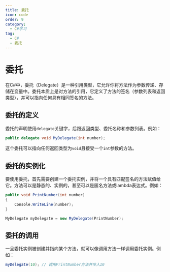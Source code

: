 ```yaml
---
title: 委托
icon: code
order: 9
category:
  - C#学习
tag:
  - C#
  - 委托
---
```


# 委托

在C#中，委托（Delegate）是一种引用类型，它允许你将方法作为参数传递、存储在变量中。委托本质上是对方法的引用，它定义了方法的签名（参数列表和返回类型），并可以指向任何具有相同签名的方法。

## 委托的定义

委托的声明使用`delegate`关键字，后跟返回类型、委托名称和参数列表。例如：

```csharp
public delegate void MyDelegate(int number);
```

这个委托可以指向任何返回类型为`void`且接受一个`int`参数的方法。

## 委托的实例化

要使用委托，首先需要创建一个委托实例，并将一个具有匹配签名的方法赋值给它。方法可以是静态的、实例的，甚至可以是匿名方法或lambda表达式。例如：

```csharp
public void PrintNumber(int number)
{
    Console.WriteLine(number);
}

MyDelegate myDelegate = new MyDelegate(PrintNumber);
```

## 委托的调用

一旦委托实例被创建并指向某个方法，就可以像调用方法一样调用委托实例。例如：

```csharp
myDelegate(10); // 调用PrintNumber方法并传入10
```